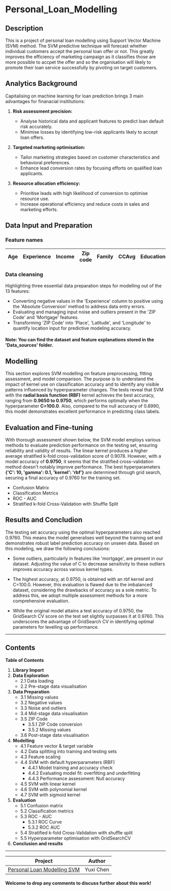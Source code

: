 # Personal_Loan_Modelling

## Description 
This is a project of personal loan modelling using Support Vector Machine (SVM) method. The SVM predictive technique will forecast whether individual customers accept the personal loan offer or not. This greatly improves the efficiency of marketing campaign as it classifies those are more possible to accpet the offer and so the organisation will likely to promote their loan service successfully by pivoting on target customers.

## Analytics Background
Capitalising on machine learning for loan prediction brings 3 main advantages for finanacial insititutions:

1. **Risk assessment precision:**
   - Analyse historical data and applicant features to predict loan default risk accurately.
   - Minimise losses by identifying low-risk applicants likely to accept loan offers.

2. **Targeted marketing optimisation:**
   - Tailor marketing strategies based on customer characteristics and behavioral preferences.
   - Enhance lead conversion rates by focusing efforts on qualified loan applicants.

3. **Resource allocation efficiency:**
   - Prioritise leads with high likelihood of conversion to optimise resource use.
   - Increase operational efficiency and reduce costs in sales and marketing efforts.

## Data Input and Preparation

### Feature names
| Age | Experience | Income | Zip code | Family | CCAvg | Education | Mortgage | Personal_loan | Security_account | Cd_account | Online | Creditcard |
|-----|------------|--------|----------|--------|-------|-----------|----------|---------------|------------------|------------|--------|------------|

### Data cleansing
Highlighting three essential data preparation steps for modelling out of the 13 features:

* Converting negative values in the 'Experience' column to positive using the 'Absolute Conversion' method to address data entry errors.
* Evaluating and managing input noise and outliers present in the 'ZIP Code' and 'Mortgage' features.
* Transforming 'ZIP Code' into 'Place', 'Latitude', and 'Longitude' to quantify location input for predictive modeling accuracy.

#### Note: You can find the dataset and feature explanations stored in the 'Data_sources' folder.

## Modelling

This section explores SVM modelling on feature preprocessing, fitting assessment, and model comparison. The purpose is to understand the impact of kernel use on classification accuracy and to identify any visible patterns influenced by hyperparameter changes. The tests reveal that SVM with the **radial basis function (RBF)** kernel achieves the best accuracy, ranging from **0.9650 to 0.9750**, which performs optimally when the hyperparameter **C=100.0**. Also, compared to the null accuracy of 0.8990, this model demonstrates excellent performance in predicting class labels.

## Evaluation and Fine-tuning

With thorough assessment shown below, the SVM model employs various methods to evaluate prediction performance on the testing set, ensuring reliability and validity of results. The linear kernel produces a higher average stratified k-fold cross-validation score of 0.9078. However, with a model accuracy of **0.9750**, it seems that the stratified cross-validation method doesn't notably improve performance. The best hyperparameters **{'C': 10, 'gamma': 0.1, 'kernel': 'rbf'}** are determined through grid search, securing a final accuracy of 0.9760 for the training set.

* Confusion Matrix
* Classification Metrics
* ROC - AUC
* Stratified k-fold Cross-Validation with Shuffle Split

## Results and Concludion
The testing set accuracy using the optimal hyperparameters also reached 0.9760. This means the model generalises well beyond the training set and demonstrates robust label prediction accuracy on unseen data. 
Based on this modeling, we draw the following conclusions:

- Some outliers, particularly in features like 'mortgage', are present in our dataset. Adjusting the value of C to decrease sensitivity to these outliers improves accuracy across various kernel types.

- The highest accuracy, at 0.9750, is obtained with an rbf kernel and C=100.0. However, this evaluation is flawed due to the imbalanced dataset, considering the drawbacks of accuracy as a sole metric. To address this, we adopt multiple assessment methods for a more comprehensive evaluation.

- While the original model attains a test accuracy of 0.9750, the GridSearch CV score on the test set slightly surpasses it at 0.9760. This underscores the advantage of GridSearch CV in identifying optimal parameters for levelling up performance.

---

## Contents

**Table of Contents**

1. **Library Import**
2. **Data Exploration**
   - 2.1 Data loading
   - 2.2 Pre-stage data visualisation
3. **Data Preparation**
   - 3.1 Missing values
   - 3.2 Negative values
   - 3.3 Noise and outliers
   - 3.4 Mid-stage data visualisation
   - 3.5 ZIP Code
     - 3.5.1 ZIP Code conversion
     - 3.5.2 Missing values
   - 3.6 Post-stage data visualisation
4. **Modelling**
   - 4.1 Feature vector & target variable
   - 4.2 Data splitting into training and testing sets
   - 4.3 Feature scaling
   - 4.4 SVM with default hyperparameters (RBF)
     - 4.4.1 Model training and accuracy check
     - 4.4.2 Evaluating model fit: overfitting and underfitting
     - 4.4.3 Performance assessment: Null accuracy
   - 4.5 SVM with linear kernel
   - 4.6 SVM with polynomial kernel
   - 4.7 SVM with sigmoid kernel
5. **Evaluation**
   - 5.1 Confusion matrix
   - 5.2 Classification metrics
   - 5.3 ROC - AUC
     - 5.3.1 ROC Curve
     - 5.3.2 ROC AUC
   - 5.4 Stratified k-fold Cross-Validation with shuffle split
   - 5.5 Hyperparameter optimisation with GridSearchCV
6. **Conclusion and results**
---

| Project                                                                                                                                           | Author           |
|---------------------------------------------------------------------------------------------------------------------------------------------------|------------------|
| [Personal Loan Modelling SVM](https://github.com/Yuxi-Cn/Personal_Loan_Modelling/blob/main/Personal_Loan_Modelling_SVM.ipynb)                   | Yuxi Chen        |


#### Welcome to drop any comments to discuss further about this work!

